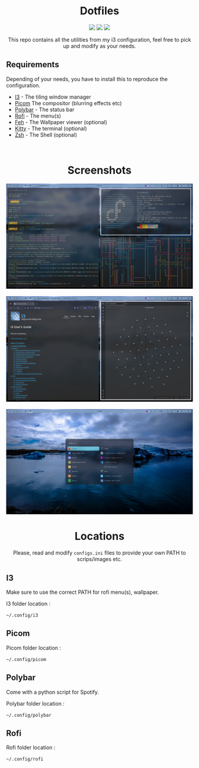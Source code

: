 <div align="center">
<h1>Dotfiles</h1>

<img height="100" src="https://sw.kovidgoyal.net/kitty/_static/kitty.svg" />
<img height="100" src="https://upload.wikimedia.org/wikipedia/commons/thumb/2/27/I3_window_manager_logo.svg/1200px-I3_window_manager_logo.svg.png" />
<img height="100" src="https://user-images.githubusercontent.com/36028424/39958898-230ddeec-563c-11e8-8318-d658c63ddf22.png" />

<br>

This repo contains all the utilities from my i3 configuration, feel free to pick up and modify as your needs.
</div>

## Requirements

Depending of your needs, you have to install this to reproduce the configuration.

- <a href="https://i3wm.org/">I3</a> - The tiling window manager
- <a href="https://github.com/yshui/picom">Picom</a> The compositor (blurring effects etc)
- <a href="https://github.com/polybar/polybar">Polybar</a> - The status bar
- <a href="https://github.com/davatorium/rofi">Rofi</a> - The menu(s)
- <a href="https://github.com/derf/feh">Feh</a> - The Wallpaper viewer (optional)
- <a href="https://www.python.org/downloads/">Kitty</a> - The terminal (optional)
- <a href="https://ohmyz.sh/">Zsh</a> - The Shell (optional)


<br>
<div align="center">
<h1>Screenshots</h1>
<a><img src="wallpaper/screenshots/new.png" alt="Capture" border="0">
<br><br>
<img src="wallpaper/screenshots/new2.png" alt="Capture" border="0">
<br><br>
<img src="wallpaper/screenshots/rofiscreen.png" alt="Capture" border="0">
</a>

<br>

</div>
<div align="center">

# Locations

Please, read and modify ```configs.ini``` files to provide your own PATH to scrips/images etc.
</div>

## I3

Make sure to use the correct PATH for rofi menu(s), wallpaper.



I3 folder location :

```
~/.config/i3
```

## Picom

Picom folder location :

```
~/.config/picom
```

## Polybar

Come with a python script for Spotify.

Polybar folder location :

```
~/.config/polybar
```

## Rofi

Rofi folder location :

```
~/.config/rofi
```
